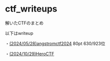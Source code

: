 # ctf_writeups
解いたCTFのまとめ

以下はwriteup

・[(2024/05/28)angstromctf2024](https://github.com/mikoto2726/ctf_writeups/tree/main/angstromctf2024)
80pt 630/923位

・[(2024/10/29)HeroCTF](https://github.com/mikoto2726/ctf_writeups/tree/main/heroctf)

